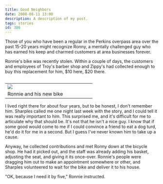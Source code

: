 ```yaml
---
title: Good Neighbors
date: 2008-08-11 13:00
description: A description of my post.
tags: stories
id: 386
---
```

Those of you who have been a regular in the Perkins overpass area over the past 15-20 years might recognize Ronny, a mentally challenged guy who has earned his keep and charmed customers at area businesses forever.

Ronnie's bike was recently stolen.  Within a couple of days, the customers and employees of Troy's barber shop and Zippy's had collected enough to buy this replacement for him, $10 here, $20 there.
<span class="spanEndPreview">&nbsp;</span>
<table cellpadding="2" align="right"><tr><td width="250" ><img src="/img/ronnie.jpg"></td><td width="5" rowspan="2"><spacer type="block" width="5" height="1"></td></tr><tr><td class="caption" width="250">Ronnie and his new bike</td></tr></table>

I lived right there for about four years, but to be honest, I don't remember him.  Sharples called me one night last week with the story, and I could tell it was really important to him.  This surprised me, and it's difficult for me to articulate why that should be.  It's not that he isn't a nice guy.  I know that if some good would come to me if I could convince a friend to eat a dog turd, he'd do it for me in a second.  But I guess I've never known him to take up a cause.

Anyway, he collected contributions and met Ronny down at the bicycle shop.  He had it picked out, and the staff was already adding his basket, adjusting the seat, and giving it its once-over.  Ronnie's people were dragging him out to make an appointment somewhere or other, and Sharples volunteered to wait for the bike and deliver it to his house.

"OK, because I need it by five," Ronnie instructed.